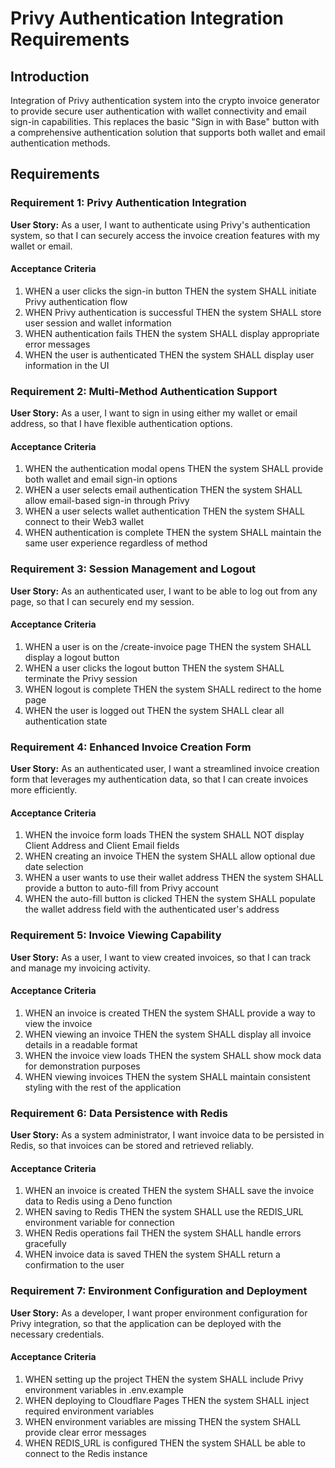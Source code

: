 # Privy Authentication Integration Requirements

## Introduction
Integration of Privy authentication system into the crypto invoice generator to provide secure user authentication with wallet connectivity and email sign-in capabilities. This replaces the basic "Sign in with Base" button with a comprehensive authentication solution that supports both wallet and email authentication methods.

## Requirements

### Requirement 1: Privy Authentication Integration
**User Story:** As a user, I want to authenticate using Privy's authentication system, so that I can securely access the invoice creation features with my wallet or email.

#### Acceptance Criteria
1. WHEN a user clicks the sign-in button THEN the system SHALL initiate Privy authentication flow
2. WHEN Privy authentication is successful THEN the system SHALL store user session and wallet information
3. WHEN authentication fails THEN the system SHALL display appropriate error messages
4. WHEN the user is authenticated THEN the system SHALL display user information in the UI

### Requirement 2: Multi-Method Authentication Support
**User Story:** As a user, I want to sign in using either my wallet or email address, so that I have flexible authentication options.

#### Acceptance Criteria
1. WHEN the authentication modal opens THEN the system SHALL provide both wallet and email sign-in options
2. WHEN a user selects email authentication THEN the system SHALL allow email-based sign-in through Privy
3. WHEN a user selects wallet authentication THEN the system SHALL connect to their Web3 wallet
4. WHEN authentication is complete THEN the system SHALL maintain the same user experience regardless of method

### Requirement 3: Session Management and Logout
**User Story:** As an authenticated user, I want to be able to log out from any page, so that I can securely end my session.

#### Acceptance Criteria
1. WHEN a user is on the /create-invoice page THEN the system SHALL display a logout button
2. WHEN a user clicks the logout button THEN the system SHALL terminate the Privy session
3. WHEN logout is complete THEN the system SHALL redirect to the home page
4. WHEN the user is logged out THEN the system SHALL clear all authentication state

### Requirement 4: Enhanced Invoice Creation Form
**User Story:** As an authenticated user, I want a streamlined invoice creation form that leverages my authentication data, so that I can create invoices more efficiently.

#### Acceptance Criteria
1. WHEN the invoice form loads THEN the system SHALL NOT display Client Address and Client Email fields
2. WHEN creating an invoice THEN the system SHALL allow optional due date selection
3. WHEN a user wants to use their wallet address THEN the system SHALL provide a button to auto-fill from Privy account
4. WHEN the auto-fill button is clicked THEN the system SHALL populate the wallet address field with the authenticated user's address

### Requirement 5: Invoice Viewing Capability
**User Story:** As a user, I want to view created invoices, so that I can track and manage my invoicing activity.

#### Acceptance Criteria
1. WHEN an invoice is created THEN the system SHALL provide a way to view the invoice
2. WHEN viewing an invoice THEN the system SHALL display all invoice details in a readable format
3. WHEN the invoice view loads THEN the system SHALL show mock data for demonstration purposes
4. WHEN viewing invoices THEN the system SHALL maintain consistent styling with the rest of the application

### Requirement 6: Data Persistence with Redis
**User Story:** As a system administrator, I want invoice data to be persisted in Redis, so that invoices can be stored and retrieved reliably.

#### Acceptance Criteria
1. WHEN an invoice is created THEN the system SHALL save the invoice data to Redis using a Deno function
2. WHEN saving to Redis THEN the system SHALL use the REDIS_URL environment variable for connection
3. WHEN Redis operations fail THEN the system SHALL handle errors gracefully
4. WHEN invoice data is saved THEN the system SHALL return a confirmation to the user

### Requirement 7: Environment Configuration and Deployment
**User Story:** As a developer, I want proper environment configuration for Privy integration, so that the application can be deployed with the necessary credentials.

#### Acceptance Criteria
1. WHEN setting up the project THEN the system SHALL include Privy environment variables in .env.example
2. WHEN deploying to Cloudflare Pages THEN the system SHALL inject required environment variables
3. WHEN environment variables are missing THEN the system SHALL provide clear error messages
4. WHEN REDIS_URL is configured THEN the system SHALL be able to connect to the Redis instance
